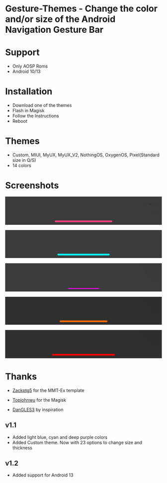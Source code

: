 # Gesture-Themes - Change the color and/or size of the Android Navigation Gesture Bar 

# Support
- Only AOSP Roms
- Android 10/13

# Installation
- Download one of the themes 
- Flash in Magisk
- Follow the Instructions 
- Reboot

# Themes
- Custom, MIUI, MyUX, MyUX_V2, NothingOS, OxygenOS, Pixel(Standard size in Q/S)
- 14 colors

# Screenshots
<p align="left">
  <img src="https://github.com/TheAttila/Gesture-Themes/blob/master/screenshots/1.png"
</p>

<p align="left">
  <img src="https://github.com/TheAttila/Gesture-Themes/blob/master/screenshots/2.png"
</p>


<p align="left">
  <img src="https://github.com/TheAttila/Gesture-Themes/blob/master/screenshots/3.png"
</p>

<p align="left">
  <img src="https://github.com/TheAttila/Gesture-Themes/blob/master/screenshots/4.png"
</p>

<p align="left">
  <img src="https://github.com/TheAttila/Gesture-Themes/blob/master/screenshots/5.png"
</p>

# Thanks
- [Zackptg5](https://github.com/Zackptg5) for the MMT-Ex template

- [Topjohnwu](https://github.com/topjohnwu) for the Magisk

- [DanGLES3](https://github.com/DanGLES3) by inspiration 


## v1.1
- Added light blue, cyan and deep purple colors
- Added Custom theme. Now with 23 options to change size and thickness

## v1.2
- Added support for Android 13
